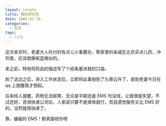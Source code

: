 ```yaml
---
layout: single
title: 我的好忘性
date: 2009-03-10
categories:
  - 日志
tags:
  - life
---
```


这次来京时，老婆大人托付的有点儿小事要办，帮家里的亲戚在北京买点儿药，冲剂类，应该就像板蓝根似的。

来之前，特地将药品的描述写了个纸条塞进我的口袋。

到了这边之后，进入工作状态后，立即将此事抛到了九霄云外了，直到老婆今日在 qq 上提醒我才想起。

后来经人提醒，药物无法邮寄，无论是平邮还是 EMS 均没戏，让我很是失望，不过还好，咨询快递公司后，人家说只要不是液体就行，而且感觉服务又比 EMS 好的，当然就用快递了。

靠，龌龊的 EMS！额真鄙视你呀
